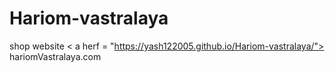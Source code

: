 # Hariom-vastralaya
shop website < a herf = "https://yash122005.github.io/Hariom-vastralaya/"> hariomVastralaya.com </a>
